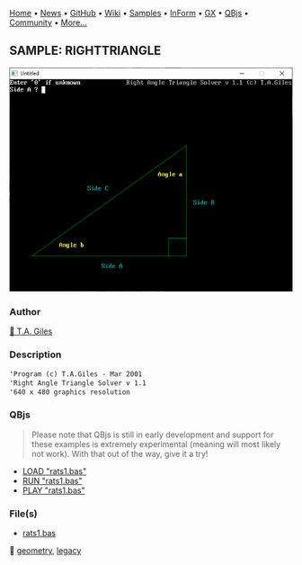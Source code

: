 [Home](https://qb64.com) • [News](../../news.md) • [GitHub](https://github.com/QB64Official/qb64) • [Wiki](wiki.md) • [Samples](../../samples.md) • [InForm](../../inform.md) • [GX](../../gx.md) • [QBjs](../../qbjs.md) • [Community](../../community.md) • [More...](../../more.md)

## SAMPLE: RIGHTTRIANGLE

![screenshot.png](img/screenshot.png)

### Author

[🐝 T.A. Giles](../t.a.-giles.md) 

### Description

```text
'Program (c) T.A.Giles - Mar 2001
'Right Angle Triangle Solver v 1.1
'640 x 480 graphics resolution
```

### QBjs

> Please note that QBjs is still in early development and support for these examples is extremely experimental (meaning will most likely not work). With that out of the way, give it a try!

* [LOAD "rats1.bas"](https://qbjs.org/index.html?src=https://qb64.com/samples/righttriangle/src/rats1.bas)
* [RUN "rats1.bas"](https://qbjs.org/index.html?mode=auto&src=https://qb64.com/samples/righttriangle/src/rats1.bas)
* [PLAY "rats1.bas"](https://qbjs.org/index.html?mode=play&src=https://qb64.com/samples/righttriangle/src/rats1.bas)

### File(s)

* [rats1.bas](src/rats1.bas)

🔗 [geometry](../geometry.md), [legacy](../legacy.md)
